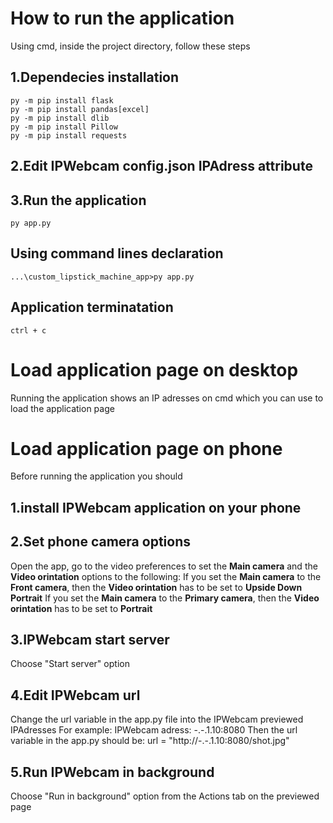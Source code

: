 # How to run the application
Using cmd, inside the project directory, follow these steps

## 1.Dependecies installation
    py -m pip install flask
    py -m pip install pandas[excel]
    py -m pip install dlib
    py -m pip install Pillow
    py -m pip install requests

## 2.Edit IPWebcam config.json IPAdress attribute

## 3.Run the application
    py app.py

## Using command lines declaration
    ...\custom_lipstick_machine_app>py app.py

## Application terminatation
    ctrl + c

# Load application page on desktop
Running the application shows an IP adresses on cmd which you can use to load the application page 

# Load application page on phone
Before running the application you should

## 1.install IPWebcam application on your phone

## 2.Set phone camera options
Open the app, go to the video preferences to set the **Main camera** and the **Video orintation** options to the following:
If you set the **Main camera** to the **Front camera**, then the **Video orintation** has to be set to **Upside Down Portrait**
If you set the **Main camera** to the **Primary camera**, then the **Video orintation** has to be set to **Portrait**

## 3.IPWebcam start server
Choose "Start server" option

## 4.Edit IPWebcam url
Change the url variable in the app.py file into the IPWebcam previewed IPAdresses
For example:
    IPWebcam adress: -.-.1.10:8080
Then the url variable in the app.py should be:
    url = "http://-.-.1.10:8080/shot.jpg"

## 5.Run IPWebcam in background
Choose "Run in background" option from the Actions tab on the previewed page